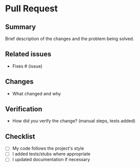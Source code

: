 <!-- Describe the PR here. -->

# Pull Request

## Summary

Brief description of the changes and the problem being solved.

## Related issues

- Fixes # (issue)

## Changes

- What changed and why

## Verification

- How did you verify the change? (manual steps, tests added)

## Checklist

- [ ] My code follows the project's style
- [ ] I added tests/stubs where appropriate
- [ ] I updated documentation if necessary
